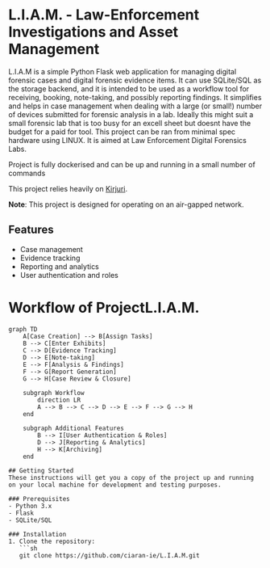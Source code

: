# L.I.A.M. - Law-Enforcement Investigations and Asset Management

L.I.A.M is a simple Python Flask web application for managing digital forensic cases and digital forensic evidence items. It can use SQLite/SQL as the storage backend, and it is intended to be used as a workflow tool for receiving, booking, note-taking, and possibly reporting findings. It simplifies and helps in case management when dealing with a large (or small!) number of devices submitted for forensic analysis in a lab.
Ideally this might suit a small forensic lab that is too busy for an excell sheet but doesnt have the budget for a paid for tool.
This project can be ran from minimal spec hardware using LINUX.
It is aimed at Law Enforcement Digital Forensics Labs.

Project is fully dockerised and can be up and running in a small number of commands

This project relies heavily on [Kirjuri](https://github.com/AnttiKurittu/kirjuri).

**Note**: This project is designed for operating on an air-gapped network.

## Features
- Case management
- Evidence tracking
- Reporting and analytics
- User authentication and roles
  
# Workflow of ProjectL.I.A.M.

```mermaid
graph TD
    A[Case Creation] --> B[Assign Tasks]
    B --> C[Enter Exhibits]
    C --> D[Evidence Tracking]
    D --> E[Note-taking]
    E --> F[Analysis & Findings]
    F --> G[Report Generation]
    G --> H[Case Review & Closure]
    
    subgraph Workflow
        direction LR
        A --> B --> C --> D --> E --> F --> G --> H
    end
    
    subgraph Additional Features
        B --> I[User Authentication & Roles]
        D --> J[Reporting & Analytics]
        H --> K[Archiving]
    end

## Getting Started
These instructions will get you a copy of the project up and running on your local machine for development and testing purposes.

### Prerequisites
- Python 3.x
- Flask
- SQLite/SQL

### Installation
1. Clone the repository:
   ```sh
   git clone https://github.com/ciaran-ie/L.I.A.M.git
